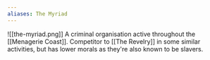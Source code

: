 ```yaml
---
aliases: The Myriad
---
```

![[the-myriad.png]]
A criminal organisation active throughout the [[Menagerie Coast]]. Competitor to [[The Revelry]] in some similar activities, but has lower morals as they're also known to be slavers.